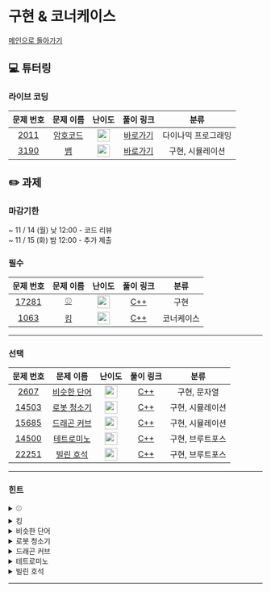 # 구현 & 코너케이스

[메인으로 돌아가기](https://github.com/Altu-Bitu-3/Notice)

## 💻 튜터링

### 라이브 코딩

|문제 번호|문제 이름|난이도|풀이 링크|분류|
| :-----: | :-----: | :-----: | :-----: | :-----: |
|<a href="https://www.acmicpc.net/problem/2011" target="_blank">2011</a>|<a href="https://www.acmicpc.net/problem/2011" target="_blank">암호코드</a>|<img height="25px" width="25px" src="https://static.solved.ac/tier_small/11.svg"/>|[바로가기]()|다이나믹 프로그래밍|
|<a href="https://www.acmicpc.net/problem/3190" target="_blank">3190</a>|<a href="https://www.acmicpc.net/problem/3190" target="_blank">뱀</a>|<img height="25px" width="25px" src="https://static.solved.ac/tier_small/12.svg"/>|[바로가기]()|구현, 시뮬레이션|

## ✏️ 과제
### 마감기한
~ 11 / 14 (월) 낮 12:00 - 코드 리뷰 </br>
~ 11 / 15 (화) 밤 12:00 - 추가 제출 </br>

### 필수

|문제 번호|문제 이름|난이도|풀이 링크|분류|
| :-----: | :-----: | :-----: | :-----: | :-----: |
|<a href="https://www.acmicpc.net/problem/17281" target="_blank">17281</a>|<a href="https://www.acmicpc.net/problem/17281" target="_blank">⚾</a>|<img height="25px" width="25px" src="https://static.solved.ac/tier_small/12.svg"/>|[C++]()|구현|
|<a href="https://www.acmicpc.net/problem/1063" target="_blank">1063</a>|<a href="https://www.acmicpc.net/problem/1063" target="_blank">킹</a>|<img height="25px" width="25px" src="https://static.solved.ac/tier_small/8.svg"/>|[C++]()|코너케이스|

---


### 선택

|문제 번호|문제 이름|난이도|풀이 링크|분류|
| :-----: | :-----: | :-----: | :-----: | :-----: |
|<a href="https://www.acmicpc.net/problem/2607" target="_blank">2607</a>|<a href="https://www.acmicpc.net/problem/2607" target="_blank">비슷한 단어</a>|<img height="25px" width="25px" src="https://static.solved.ac/tier_small/8.svg"/>|[C++]()|구현, 문자열|
|<a href="https://www.acmicpc.net/problem/14503" target="_blank">14503</a>|<a href="https://www.acmicpc.net/problem/14503" target="_blank">로봇 청소기</a>|<img height="25px" width="25px" src="https://static.solved.ac/tier_small/11.svg"/>|[C++]()|구현, 시뮬레이션|
|<a href="https://www.acmicpc.net/problem/15685" target="_blank">15685</a>|<a href="https://www.acmicpc.net/problem/15685" target="_blank">드래곤 커브</a>|<img height="25px" width="25px" src="https://static.solved.ac/tier_small/12.svg"/>|[C++]()|구현, 시뮬레이션|
|<a href="https://www.acmicpc.net/problem/14500" target="_blank">14500</a>|<a href="https://www.acmicpc.net/problem/14500" target="_blank">테트로미노</a>|<img height="25px" width="25px" src="https://static.solved.ac/tier_small/12.svg"/>|[C++]()|구현, 브루트포스|
|<a href="https://www.acmicpc.net/problem/22251" target="_blank">22251</a>|<a href="https://www.acmicpc.net/problem/22251" target="_blank">빌린 호석</a>|<img height="25px" width="25px" src="https://static.solved.ac/tier_small/11.svg"/>|[C++]()|구현, 브루트포스|

---

### 힌트

<details>
<summary>⚾</summary>
<div markdown="1">
&nbsp;&nbsp;&nbsp;&nbsp;입력이 그렇게 크지 않네요! 모든 경우의 수를 다 해보면 될 것 같아요. 3아웃이 되면 아웃 카운트와 출루한 주자들이 모두 리셋되고 새로운 이닝이 시작된다는 규칙을 잘 기억해주세요!
</div>
</details>

<details>
<summary>킹</summary>
<div markdown="1">
&nbsp;&nbsp;&nbsp;&nbsp;돌과 같은 위치가 될 경우, 돌도 옮겨야 해요. 무조건 쌍으로 킹과 돌을 옮기는 것이 아닌 것을 주의하세요!
</div>
</details>

<details>
<summary>비슷한 단어</summary>
<div markdown="1">
&nbsp;&nbsp;&nbsp;&nbsp;단어가 일치하는지 확인하는 게 아니라 구성을 비교해야 해요. 꽤 자주 말한 것 같지만, 알파벳은 겨우 26개입니다! 문자를 빼거나 더하거나, 바꿀 수 있네요. 두 단어에서 서로 다른 문자의 개수에 집중해볼까요?
</div>
</details>

<details>
<summary>로봇 청소기</summary>
<div markdown="1">
&nbsp;&nbsp;&nbsp;&nbsp;문제의 조건을 정확하게 이해하는 것이 중요해요. 애매한 부분이 생겼다면 <a href="https://www.acmicpc.net/board/view/96605" target="_blank">링크</a>를 참고해볼까요?
</div>
</details>

<details>
<summary>드래곤 커브</summary>
<div markdown="1">
&nbsp;&nbsp;&nbsp;&nbsp;문자열들을 문제의 조건대로 정렬하기 위해서 compare함수를 직접 만들어봅시다! 문자열의 문자가 숫자인지 알파벳인지는 어떻게 파악할 수 있을까요? 사람들이 이미 방법을 만들어 놨을지도 몰라요!
</div>
</details>

<details>
<summary>테트로미노</summary>
<div markdown="1">
&nbsp;&nbsp;&nbsp;&nbsp;모든 모양을 하나하나 해보기엔 경우의 수가 너무 많아요. 각 블럭들을 회전해보면 공통점을 발견 할 수 있을 거에요! 각 블럭의 원소를 탐색하며 모양을 만들어볼까요?
</div>
</details>

<details>
<summary>빌린 호석</summary>
<div markdown="1">
&nbsp;&nbsp;&nbsp;&nbsp;LED는 켜진 상태 꺼진 상태 2가지 상태 밖에 없네요! 컴퓨터는 비트연산을 가장 빠르게 처리할 수 있어요!
</div>
</details>

---

